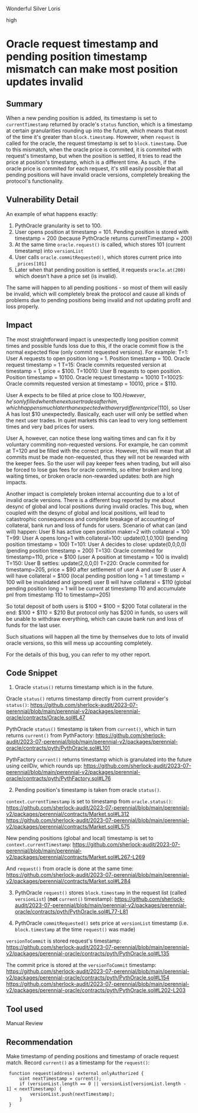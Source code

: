 Wonderful Silver Loris

high

# Oracle request timestamp and pending position timestamp mismatch can make most position updates invalid
## Summary

When a new pending position is added, its timestamp is set to `currentTimestamp` returned by oracle's `status` function, which is a timestamp at certain granularities rounding up into the future, which means that most of the time it's greater than `block.timestamp`. However, when `request` is called for the oracle, the request timestamp is set to `block.timestamp`. Due to this mismatch, when the oracle price is commited, it is commited with request's timestamp, but when the position is settled, it tries to read the price at position's timestamp, which is a different time. As such, if the oracle price is commited for each request, it's still easily possible that all pending positions will have invalid oracle versions, completely breaking the protocol's functionality.

## Vulnerability Detail

An example of what happens exactly:

1. PythOracle granularity is set to 100.
2. User opens position at timestamp = 101. Pending position is stored with timestamp = 200 (because PythOracle returns currentTimestamp = 200)
3. At the same time `oracle.request()` is called, which stores 101 (current timestamp) into `versionList`
4. User calls `oracle.commitRequested()`, which stores current price into `_prices[101]`
5. Later when that pending position is settled, it requests `oracle.at(200)` which doesn't have a price set (is invalid).

The same will happen to all pending positions - so most of them will easily be invalid, which will completely break the protocol and cause all kinds of problems due to pending positions being invalid and not updating profit and loss properly.

## Impact

The most straightforward impact is unexpectedly long position commit times and possible funds loss due to this, if the oracle commit flow is the normal expected flow (only commit requested versions). For example:
T=1:   User A requests to open position long = 1. Position timestamp = 100. Oracle request timestamp = 1
T=15:  Oracle commits requested version at timestamp = 1, price = $100.
T=10010: User B requests to open position. Position timestamp = 10100. Oracle request timestamp = 10010
T=10025: Oracle commits requested version at timestamp = 10010, price = $110.

User A expects to be filled at price close to $100. However, he's only filled when the next user trades after him, which happens much later than expected with a very different price ($110), so User A has lost $10 unexpectedly. Basically, each user will only be settled when the next user trades. In quiet markets this can lead to very long settlement times and very bad prices for users.

User A, however, can notice these long waiting times and can fix it by voluntary commiting non-requested versions. For example, he can commit at T=120 and be filled with the correct price. However, this will mean that all commits must be made non-requested, thus they will not be rewarded with the keeper fees. So the user will pay keeper fees when trading, but will also be forced to lose gas fees for oracle commits, so either broken and long waiting times, or broken oracle non-rewarded updates: both are high impacts.

Another impact is completely broken internal accounting due to a lot of invalid oracle versions. There is a different bug reported by me about desync of global and local positions during invalid oracles. This bug, when coupled with the desync of global and local positions, will lead to catastrophic consequences and complete breakage of accounting of collateral, bank run and loss of funds for users. Scenario of what can (and will) happen:
User B has active open position maker=2 with collateral = 100
T=99: User A opens long=1 with collateral=100: update(0,1,0,100) (pending position timestamp = 100)
T=101: User A decides to close: update(0,0,0,0) (pending position timestamp = 200)
T=130: Oracle commited for timestamp=110, price = $100 (user A position at timestamp = 100 is invalid)
T=150: User B settles: update(2,0,0,0)
T=220: Oracle commited for timestamp=205, price = $90
after settlement of user A and user B:
user A will have collateral = $100 (local pending position long = 1 at timestamp = 100 will be invalidated and ignored)
user B will have collateral = $110 (global pending position long = 1 will be current at timestamp 110 and accumulate pnl from timestamp 110 to timestamp=205)

So total deposit of both users is $100 + $100 = $200
Total collateral in the end: $100 + $110 = $210
But protocol only has $200 in funds, so users will be unable to withdraw everything, which can cause bank run and loss of funds for the last user.

Such situations will happen all the time by themselves due to lots of invalid oracle versions, so this will mess up accounting completely.

For the details of this bug, you can refer to my other report.

## Code Snippet

1. Oracle `status()` returns timestamp which is in the future.

Oracle `status()` returns timestamp directly from current provider's `status()`:
https://github.com/sherlock-audit/2023-07-perennial/blob/main/perennial-v2/packages/perennial-oracle/contracts/Oracle.sol#L47

PythOracle `status()` timestamp is taken from `current()`, which in turn returns `current()` from PythFactory:
https://github.com/sherlock-audit/2023-07-perennial/blob/main/perennial-v2/packages/perennial-oracle/contracts/pyth/PythOracle.sol#L101

PythFactory `current()` returns timestamp which is granulated into the future using ceilDiv, which rounds up:
https://github.com/sherlock-audit/2023-07-perennial/blob/main/perennial-v2/packages/perennial-oracle/contracts/pyth/PythFactory.sol#L76

2. Pending position's timestamp is taken from oracle `status()`.

`context.currentTimestamp` is set to timestamp from `oracle.status()`:
https://github.com/sherlock-audit/2023-07-perennial/blob/main/perennial-v2/packages/perennial/contracts/Market.sol#L312
https://github.com/sherlock-audit/2023-07-perennial/blob/main/perennial-v2/packages/perennial/contracts/Market.sol#L575

New pending positions (global and local) timestamp is set to `context.currentTimestamp`:
https://github.com/sherlock-audit/2023-07-perennial/blob/main/perennial-v2/packages/perennial/contracts/Market.sol#L267-L269

And `request()` from oracle is done at the same time:
https://github.com/sherlock-audit/2023-07-perennial/blob/main/perennial-v2/packages/perennial/contracts/Market.sol#L284

3. PythOracle `request()` stores `block.timestamp` in the request list (called `versionList`) (**not** `current()` timestamp):
https://github.com/sherlock-audit/2023-07-perennial/blob/main/perennial-v2/packages/perennial-oracle/contracts/pyth/PythOracle.sol#L77-L81

4. PythOracle `commitRequested()` sets price at `versionList` timestamp (i.e. `block.timestamp` at the time `request()` was made)

`versionToCommit` is stored request's timestamp:
https://github.com/sherlock-audit/2023-07-perennial/blob/main/perennial-v2/packages/perennial-oracle/contracts/pyth/PythOracle.sol#L135

The commit price is stored at the `versionToCommit` timestamp:
https://github.com/sherlock-audit/2023-07-perennial/blob/main/perennial-v2/packages/perennial-oracle/contracts/pyth/PythOracle.sol#L154
https://github.com/sherlock-audit/2023-07-perennial/blob/main/perennial-v2/packages/perennial-oracle/contracts/pyth/PythOracle.sol#L202-L203

## Tool used

Manual Review

## Recommendation

Make timestamp of pending positions and timestamp of oracle request match. Record `current()` as a timestamp for the `request()`:
```solidity
 function request(address) external onlyAuthorized { 
     uint nextTimestamp = current();
     if (versionList.length == 0 || versionList[versionList.length - 1] < nextTimestamp) { 
         versionList.push(nextTimestamp);
     } 
 } 
```
